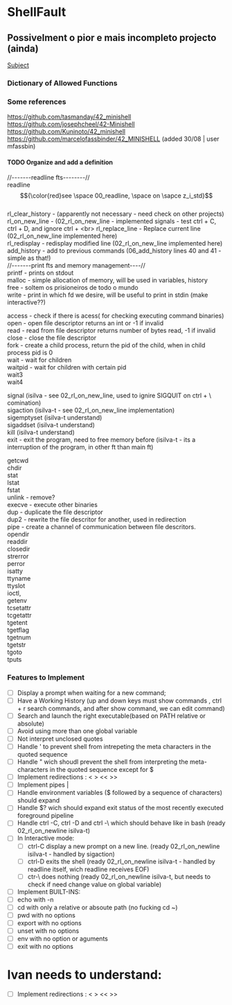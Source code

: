 # ShellFault

## Possivelment o pior e mais incompleto projecto (ainda)

[Subject](https://cdn.intra.42.fr/pdf/pdf/138331/en.subject.pdf)
### Dictionary of Allowed Functions

### Some references
https://github.com/tasmanday/42_minishell<br>
https://github.com/josephcheel/42-Minishell<br>
https://github.com/Kuninoto/42_minishell<br>
https://github.com/marcelofassbinder/42_MINISHELL (added 30/08 | user mfassbin)<br>

#### TODO Organize and add a definition
//-------readline fts--------//<br>
readline $${\color{red}see \space 00_readline, \space on \sapce z_i_std}$$  <br>
rl_clear_history - (apparently not necessary  - need check on other projects)<br>
rl_on_new_line - (02_rl_on_new_line - implemented signals - test ctrl + C, ctrl + D, and ignore ctrl + \<br>
rl_replace_line - Replace current line (02_rl_on_new_line implemented here) <br>
rl_redisplay - redisplay modified line (02_rl_on_new_line implemented here)<br>
add_history - add to previous commands (06_add_history lines 40 and 41 - simple as that!)<br>
//-------print fts and memory management----//<br>
printf - prints on stdout<br>
malloc - simple allocation of memory, will be used in variables, history<br>
free - soltem os prisioneiros de todo o mundo <br>
write - print in which fd we desire, will be useful to print in stdin (make interactive??)<br>

access - check if there is acess( for checking executing command binaries)<br>
open - open file descriptor returns an int or -1 if invalid<br>
read - read from file descriptor returns number of bytes read, -1 if invalid<br>
close - close the file descriptor<br>
fork - create a child process, return the pid of the child, when in child process pid is 0<br>
wait - wait for children<br>
waitpid - wait for children with certain pid<br>
wait3<br>
wait4<br>

signal (isilva - see 02_rl_on_new_line, used to ignire SIGQUIT on ctrl + \ comination)<br>
sigaction (isilva-t - see 02_rl_on_new_line implementation)<br>
sigemptyset (isilva-t understand)<br>
sigaddset (isilva-t understand)<br>
kill (isilva-t understand)<br>
exit - exit the program, need to free memory before (isilva-t - its a interruption of the program, in other ft than main ft)<br>

getcwd<br>
chdir<br>
stat<br>
lstat<br>
fstat<br>
unlink - remove?<br>
execve - execute other binaries<br>
dup - duplicate the file descriptor<br>
dup2 - rewrite the file descritor for another, used in redirection<br>
pipe - create a channel of communication between file descritors.<br>
opendir<br>
readdir<br>
closedir<br>
strerror<br>
perror<br>
isatty<br>
ttyname<br>
ttyslot<br>
ioctl,<br>
getenv<br>
tcsetattr<br>
tcgetattr<br>
tgetent<br>
tgetflag<br>
tgetnum<br>
tgetstr<br>
tgoto<br>
tputs<br>

### Features to Implement
- [ ] Display a prompt when waiting for a new command;
- [ ] Have a Working History (up and down keys must show commands , ctrl + r search commands, and after show command, we can edit command)
- [ ] Search and launch the right executable(based on PATH relative or absolute)
- [ ] Avoid using more than one global variable
- [ ] Not interpret unclosed quotes
- [ ] Handle ' to prevent shell from intrepeting the meta characters in the quoted sequence
- [ ] Handle " wich shoudl prevent the shell from interpreting the meta-characters in the quoted sequence except for $
- [ ] Implement redirections : < > << >> 
- [ ] Implement pipes |
- [ ] Handle environment variables ($ followed by a sequence of characters) should expand
- [ ] Handle $? wich should expand exit status of the most recently executed foreground pipeline
- [ ] Handle ctrl -C, ctrl -D and ctrl -\ which should behave like in bash (ready 02_rl_on_newline isilva-t)
- [ ] In Interactive mode:
    - [ ] ctrl-C display a new prompt on a new line. (ready 02_rl_on_newline isilva-t - handled by sigaction)
    - [ ] ctrl-D exits the shell (ready 02_rl_on_newline isilva-t - handled by readline itself, wich readline receives EOF)
    - [ ] ctr-\ does nothing (ready 02_rl_on_newline isilva-t, but needs to check if need change value on global variable)
- [ ] Implement BUILT-INS:
 - [ ] echo with -n
 - [ ] cd with only a relative or absoute path (no fucking cd ~)
 - [ ] pwd with no options
 - [ ] export with no options
 - [ ] unset with no options
 - [ ] env with no option or aguments
 - [ ] exit with no options

# Ivan needs to understand:
- [ ] Implement redirections : < > << >> 

